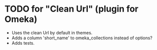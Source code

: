 TODO for "Clean Url" (plugin for Omeka)
=======================================

* Uses the clean Url by default in themes.
* Adds a column 'short_name' to omeka_collections instead of options?
* Adds tests.
